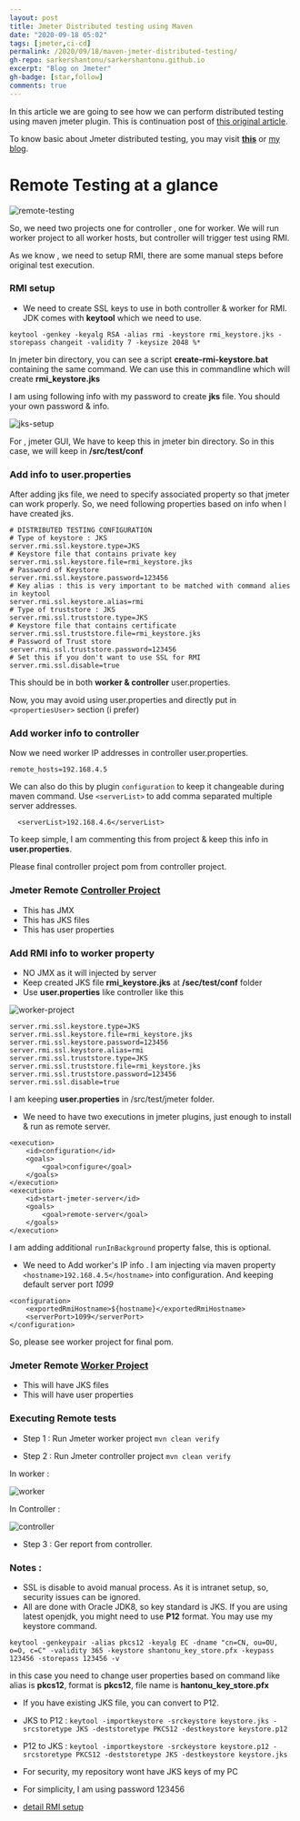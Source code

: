 ```yaml
---
layout: post
title: Jmeter Distributed testing using Maven
date: "2020-09-18 05:02"
tags: [jmeter,ci-cd]
permalink: /2020/09/18/maven-jmeter-distributed-testing/
gh-repo: sarkershantonu/sarkershantonu.github.io
excerpt: "Blog on Jmeter"
gh-badge: [star,follow]
comments: true
---
```

In this article we are going to see how we can perform distributed testing using maven jmeter plugin. This is continuation post of [this original article](https://sarkershantonu.github.io/2020/08/28/maven-jmeter/).

To know basic about Jmeter distributed testing, you may visit [**this**](https://jmeter.apache.org/usermanual/remote-test.html) or [my blog](https://shantonusarker.blogspot.com/2013/01/how-to-distribute-test-in-jmeter.html). 

# Remote Testing at a glance

![remote-testing](/images/jmeter-maven/remote-testing.jpg)

So, we need two projects one for controller , one for worker. We will run worker project to all worker hosts, but controller will trigger test using RMI.  

As we know , we need to setup RMI, there are some manual steps before original test execution. 

### RMI setup
- We need to create SSL keys to use in both controller & worker for RMI. JDK comes with **keytool** which we need to use. 

``` 
keytool -genkey -keyalg RSA -alias rmi -keystore rmi_keystore.jks -storepass changeit -validity 7 -keysize 2048 %*
```

In jmeter bin directory, you can see a script **create-rmi-keystore.bat** containing the same command. We can use this in commandline which will create **rmi_keystore.jks**  

I am using following info with my password to create **jks** file. You should your own password & info. 

![jks-setup](/images/jmeter-maven/jks-info.JPG)

For , jmeter GUI, We have to keep this in jmeter bin directory. So in this case, we will keep in **/src/test/conf**

 

### Add info to user.properties 
After adding jks file, we need to specify associated property so that jmeter can work properly. So, we need following properties based on info when I have created jks.

``` 
# DISTRIBUTED TESTING CONFIGURATION
# Type of keystore : JKS
server.rmi.ssl.keystore.type=JKS
# Keystore file that contains private key
server.rmi.ssl.keystore.file=rmi_keystore.jks
# Password of Keystore
server.rmi.ssl.keystore.password=123456
# Key alias : this is very important to be matched with command alies in keytool
server.rmi.ssl.keystore.alias=rmi
# Type of truststore : JKS
server.rmi.ssl.truststore.type=JKS
# Keystore file that contains certificate
server.rmi.ssl.truststore.file=rmi_keystore.jks
# Password of Trust store
server.rmi.ssl.truststore.password=123456
# Set this if you don't want to use SSL for RMI
server.rmi.ssl.disable=true
```

This should be in both **worker & controller** user.properties. 

Now, you may avoid using user.properties and directly put in ```<propertiesUser>``` section (i prefer)

### Add worker info to controller
Now we need worker IP addresses in controller user.properties. 
```
remote_hosts=192.168.4.5
```

We can also do this by plugin ```configuration``` to keep it changeable during maven command. Use ```<serverList>``` to add comma separated multiple server addresses. 

```
  <serverList>192.168.4.6</serverList>
```

To keep simple, I am commenting this from project & keep this info in **user.properties**. 
 
Please final controller project pom from controller project. 

### Jmeter Remote [Controller Project](https://github.com/sarkershantonu/jmeter-novice-to-advance/tree/master/jmeter-maven-examples/jmeter-controller-remote)
- This has JMX
- This has JKS files
- This has user properties

### Add RMI info to worker property 
- NO JMX as it will injected by server 
- Keep created JKS file **rmi_keystore.jks** at **/sec/test/conf** folder 
- Use **user.properties** like controller like this 

![worker-project](/images/jmeter-maven/remote-worker.JPG)


``` 
server.rmi.ssl.keystore.type=JKS
server.rmi.ssl.keystore.file=rmi_keystore.jks
server.rmi.ssl.keystore.password=123456
server.rmi.ssl.keystore.alias=rmi
server.rmi.ssl.truststore.type=JKS
server.rmi.ssl.truststore.file=rmi_keystore.jks
server.rmi.ssl.truststore.password=123456
server.rmi.ssl.disable=true
```

I am keeping **user.properties** in /src/test/jmeter folder.

- We need to have two executions in jmeter plugins, just enough to install & run as remote server. 

```
<execution>
    <id>configuration</id>
    <goals>
        <goal>configure</goal>
    </goals>
</execution>
<execution>
    <id>start-jmeter-server</id>
    <goals>
        <goal>remote-server</goal>
    </goals>
</execution>
``` 

I am adding additional ```runInBackground``` property false, this is optional. 

- We need to Add worker's IP info . I am injecting via maven property  ```<hostname>192.168.4.5</hostname>``` into configuration. And keeping default server port *1099*

``` 
<configuration>
    <exportedRmiHostname>${hostname}</exportedRmiHostname>
    <serverPort>1099</serverPort>
</configuration>
```

So, please see worker project for final pom. 

### Jmeter Remote [Worker Project](https://github.com/sarkershantonu/jmeter-novice-to-advance/tree/master/jmeter-maven-examples/jmeter-worker-remote)
- This will have JKS files
- This will have user properties

### Executing Remote tests 
- Step 1 : Run Jmeter worker project ``` mvn clean verify ``` 

- Step 2 : Run Jmeter controller project ``` mvn clean verify ```  

In worker : 

![worker](/images/jmeter-maven/jmeter-worker-run.JPG)

In Controller : 

![controller](/images/jmeter-maven/remote-controller.JPG)

- Step 3 : Ger report from controller. 

### Notes : 
- SSL is disable to avoid manual process. As it is intranet setup, so, security issues can be ignored. 
- All are done with Oracle JDK8, so key standard is JKS. If you are using latest openjdk, you might need to use **P12** format. You may use my keystore command.  

``` 
keytool -genkeypair -alias pkcs12 -keyalg EC -dname "cn=CN, ou=OU, o=O, c=C" -validity 365 -keystore shantonu_key_store.pfx -keypass 123456 -storepass 123456 -v
```

in this case you need to change user properties based on command like alias is **pkcs12**, format is **pkcs12**, file name is **hantonu_key_store.pfx**

- If you have existing JKS file, you can convert to P12. 
- JKS to P12 : ```keytool -importkeystore -srckeystore keystore.jks -srcstoretype JKS -deststoretype PKCS12 -destkeystore keystore.p12```

- P12 to JKS : ```keytool -importkeystore -srckeystore keystore.p12 -srcstoretype PKCS12 -deststoretype JKS -destkeystore keystore.jks```
- For security, my repository wont have JKS keys of my PC
- For simplicity, I am using password 123456
- [detail RMI setup](https://jmeter.apache.org/usermanual/remote-test.html#setup_ssl)